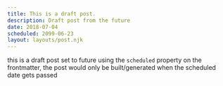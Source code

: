 ```yaml
---
title: This is a draft post.
description: Draft post from the future
date: 2018-07-04
scheduled: 2099-06-23
layout: layouts/post.njk
---
```


this is a draft post set to future using the ``` scheduled ``` property on the frontmatter, the post would only be built/generated when the scheduled date gets passed
